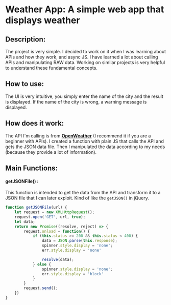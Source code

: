 # Weather App: A simple web app that displays weather

## Description: 
The project is very simple. I decided to work on it when I was learning about APIs and how they work, and async JS. I have learned a lot about calling APIs and manipulating RAW data.
Working on similar projects is very helpful to understand these fundamental concepts.


## How to use:
The UI is very intuitive, you simply enter the name of the city and the result is displayed. If the name of the city is wrong, a warning message is displayed. 


## How does it work: 
The API I'm calling is from **[OpenWeather](https://openweathermap.org/)** (I recommend it if you are a beginner with APIs). I created a function with plain JS that calls the API and gets the JSON data file. Then I manipulated the data according to my needs (because they provide a lot of information).

## Main Functions:
#### getJSONFile() : 
This function is intended to get the data from the API and transform it to a JSON file that I can later exploit. Kind of like the ```getJSON()``` in jQuery.

```javascript
function getJSONFile(url) {
    let request = new XMLHttpRequest();
    request.open('GET', url, true);
    let data;
    return new Promise((resolve, reject) => {
        request.onload = function() {
            if (this.status >= 200 && this.status < 400) {
                data = JSON.parse(this.response);
                spinner.style.display = 'none';
                err.style.display = 'none'

                resolve(data);
            } else {
                spinner.style.display = 'none';
                err.style.display = 'block'
            }
        }
        request.send();
    })
}
```
